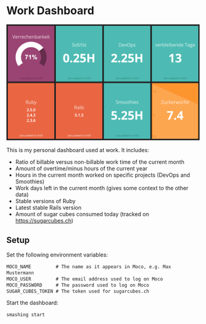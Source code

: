 # Work Dashboard

![Dashboard](docs/dashboard.png)

This is my personal dashboard used at work. It includes:

- Ratio of billable versus non-billable work time of the current month
- Amount of overtime/minus hours of the current year
- Hours in the current month worked on specific projects (DevOps and Smoothies)
- Work days left in the current month (gives some context to the other data)
- Stable versions of Ruby
- Latest stable Rails version
- Amount of sugar cubes consumed today (tracked on https://sugarcubes.ch)

## Setup

Set the following environment variables:

```
MOCO_NAME         # The name as it appears in Moco, e.g. Max Mustermann
MOCO_USER         # The email address used to log on Moco
MOCO_PASSWORD     # The password used to log on Moco
SUGAR_CUBES_TOKEN # The token used for sugarcubes.ch
```

Start the dashboard:

```
smashing start
```
